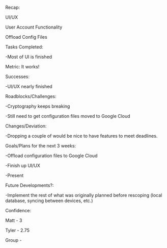 Recap:

UI/UX 

User Account Functionality

Offload Config Files

Tasks Completed:

-Most of UI is finished

Metric: It works!

Successes:

-UI/UX nearly finished

Roadblocks/Challenges:

-Cryptography keeps breaking

-Still need to get configuration files moved to Google Cloud

Changes/Deviation:

-Dropping a couple of would be nice to have features to meet deadlines.

Goals/Plans for the next 3 weeks:

-Offload configuration files to Google Cloud

-Finish up UI/UX

-Present

Future Developments?:

-Implement the rest of what was originally planned before rescoping (local database, syncing between devices, etc.)

Confidence:

Matt - 3

Tyler - 2.75

Group - 
